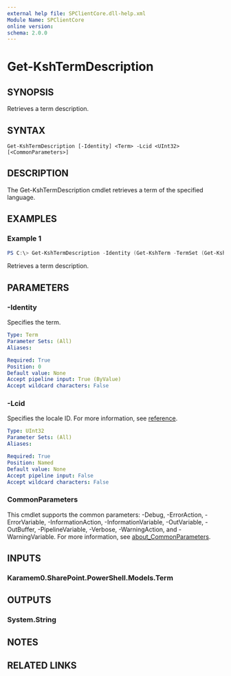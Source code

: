 ```yaml
---
external help file: SPClientCore.dll-help.xml
Module Name: SPClientCore
online version:
schema: 2.0.0
---
```


# Get-KshTermDescription

## SYNOPSIS
Retrieves a term description.

## SYNTAX

```
Get-KshTermDescription [-Identity] <Term> -Lcid <UInt32> [<CommonParameters>]
```

## DESCRIPTION
The Get-KshTermDescription cmdlet retrieves a term of the specified language.

## EXAMPLES

### Example 1
```powershell
PS C:\> Get-KshTermDescription -Identity (Get-KshTerm -TermSet (Get-KshTermSet -TermGroup (Get-KshTermGroup -TermGroupName 'Company') -TermSetName 'Department') -TermName 'Human Resources') -Lcid 1033
```

Retrieves a term description.

## PARAMETERS

### -Identity
Specifies the term.

```yaml
Type: Term
Parameter Sets: (All)
Aliases:

Required: True
Position: 0
Default value: None
Accept pipeline input: True (ByValue)
Accept wildcard characters: False
```

### -Lcid
Specifies the locale ID.
For more information, see [reference](https://docs.microsoft.com/ja-jp/openspecs/windows_protocols/ms-lcid/70feba9f-294e-491e-b6eb-56532684c37f).

```yaml
Type: UInt32
Parameter Sets: (All)
Aliases:

Required: True
Position: Named
Default value: None
Accept pipeline input: False
Accept wildcard characters: False
```

### CommonParameters
This cmdlet supports the common parameters: -Debug, -ErrorAction, -ErrorVariable, -InformationAction, -InformationVariable, -OutVariable, -OutBuffer, -PipelineVariable, -Verbose, -WarningAction, and -WarningVariable. For more information, see [about_CommonParameters](http://go.microsoft.com/fwlink/?LinkID=113216).

## INPUTS

### Karamem0.SharePoint.PowerShell.Models.Term

## OUTPUTS

### System.String

## NOTES

## RELATED LINKS
